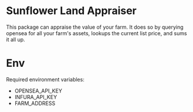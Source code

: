 # Sunflower Land Appraiser
This package can appraise the value of your farm.
It does so by querying opensea for all your farm's assets, lookups the current list price, and sums it all up.

# Env
Required environment variables:
- OPENSEA_API_KEY
- INFURA_API_KEY
- FARM_ADDRESS